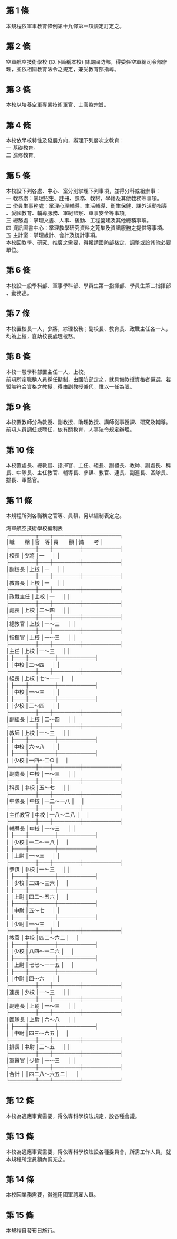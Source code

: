 第 1 條
-------
本規程依軍事教育條例第十九條第一項規定訂定之。

第 2 條
-------
空軍航空技術學校 (以下簡稱本校) 隸屬國防部，得委任空軍總司令部辦  
理，並依相關教育法令之規定，兼受教育部指導。

第 3 條
-------
本校以培養空軍專業技術軍官、士官為宗旨。

第 4 條
-------
本校依學校特性及發展方向，辦理下列層次之教育：  
一  基礎教育。  
二  進修教育。

第 5 條
-------
本校設下列各處、中心、室分別掌理下列事項，並得分科或組辦事：  
一  教務處：掌理招生、註冊、課務、教材、學籍及其他教務等事項。  
二  學員生事務處：掌理心理輔導、生活輔導、衛生保健、課外活動指導  
    、愛國教育、輔導服務、軍紀監察、軍事安全等事項。  
三  總務處：掌理文書、人事、後勤、工程營建及其他總務事項。  
四  資訊圖書中心：掌理教學研究資料之蒐集及資訊服務之提供等事項。  
五  主計室：掌理歲計、會計及統計事項。  
本校因教學、研究、推廣之需要，得報請國防部核定、調整或設其他必要  
單位。

第 6 條
-------
本校設一般學科部、軍事學科部、學員生第一指揮部、學員生第二指揮部  
、勤務連。

第 7 條
-------
本校置校長一人，少將，綜理校務；副校長、教育長、政戰主任各一人，  
均為上校，襄助校長處理校務。

第 8 條
-------
本校一般學科部置主任一人，上校。  
前項所定職稱人員採任期制，由國防部定之，就具備教授資格者遴選，若  
暫無符合資格之教授，得由副教授兼代，惟以一任為限。

第 9 條
-------
本校置教師分為教授、副教授、助理教授、講師從事授課、研究及輔導。  
前項人員調任或聘任，依有關教育、人事法令規定辦理。

第 10 條
--------
本校置處長、總教官、指揮官、主任、組長、副組長、教師、副處長、科  
長、中隊長、主任教官、輔導長、參謀、教官、連長、副連長、區隊長、  
排長、軍醫官。

第 11 條
--------
本規程所列各職稱之官等、員額，另以編制表定之。  
  
海軍航空技術學校編制表  
┌───────┬───┬───────┬──────────┐  
│職　　稱      │官　等│員　　額      │備　　考            │  
├───────┼───┼───────┼──────────┤  
│校長          │少將  │一      　    │                    │  
├───────┼───┼───────┼──────────┤  
│副校長        │上校  │一      　    │                    │  
├───────┼───┼───────┼──────────┤  
│教育長        │上校  │一      　    │                    │  
├───────┼───┼───────┼──────────┤  
│政戰主任      │上校  │一      　    │                    │  
├───────┼───┼───────┼──────────┤  
│處長          │上校  │二～四  　    │                    │  
├───────┼───┼───────┼──────────┤  
│總教官        │上校  │一～三  　    │                    │  
├───────┼───┼───────┼──────────┤  
│指揮官        │上校  │一～三  　    │                    │  
├───────┼───┼───────┼──────────┤  
│主任          │上校  │一～三  　    │                    │  
│              ├───┼───────┼──────────┤  
│              │中校  │二～四  　    │                    │  
├───────┼───┼───────┼──────────┤  
│組長          │上校  │七～一一      │　                  │  
│              ├───┼───────┼──────────┤  
│              │中校  │一～三  　    │                    │  
│              ├───┼───────┼──────────┤  
│              │少校  │二～四  　    │                    │  
├───────┼───┼───────┼──────────┤  
│副組長        │上校  │二～四  　    │                    │  
├───────┼───┼───────┼──────────┤  
│教師          │上校  │一～三  　    │                    │  
│              ├───┼───────┼──────────┤  
│              │中校  │六～八  　    │                    │  
│              ├───┼───────┼──────────┤  
│              │少校  │一四～二○    │　                  │  
├───────┼───┼───────┼──────────┤  
│副處長        │中校  │一～三  　    │                    │  
├───────┼───┼───────┼──────────┤  
│科長          │中校  │五～七  　    │                    │  
├───────┼───┼───────┼──────────┤  
│中隊長        │中校  │一二～一八    │　                  │  
├───────┼───┼───────┼──────────┤  
│主任教官      │中校  │一八～二八    │　                  │  
├───────┼───┼───────┼──────────┤  
│輔導長        │中校  │一～三  　    │                    │  
│              ├───┼───────┼──────────┤  
│              │少校  │一二～一八    │　                  │  
│              ├───┼───────┼──────────┤  
│              │上尉  │一～三  　    │                    │  
├───────┼───┼───────┼──────────┤  
│參謀          │中校  │一～三  　    │                    │  
│              ├───┼───────┼──────────┤  
│              │少校  │二四～三六    │　                  │  
│              ├───┼───────┼──────────┤  
│              │上尉  │四二～五六    │　                  │  
│              ├───┼───────┼──────────┤  
│              │中尉  │五～七  　    │                    │  
│              ├───┼───────┼──────────┤  
│              │少尉  │一～三  　    │                    │  
├───────┼───┼───────┼──────────┤  
│教官          │中校  │四二～六二    │　                  │  
│              ├───┼───────┼──────────┤  
│              │少校  │八四～一二六  │　                  │  
│              ├───┼───────┼──────────┤  
│              │上尉  │七七～一一五  │　                  │  
│              ├───┼───────┼──────────┤  
│              │中尉  │四～六  　    │                    │  
├───────┼───┼───────┼──────────┤  
│連長          │少校  │一～三  　    │                    │  
├───────┼───┼───────┼──────────┤  
│副連長        │上尉  │一～三  　    │                    │  
├───────┼───┼───────┼──────────┤  
│區隊長        │上尉  │六～八  　    │                    │  
│              ├───┼───────┼──────────┤  
│              │中尉  │四三～六五    │　                  │  
├───────┼───┼───────┼──────────┤  
│排長          │中尉  │三～五  　    │                    │  
├───────┼───┼───────┼──────────┤  
│軍醫官        │少尉  │一～三  　    │                    │  
├───────┼───┼───────┼──────────┤  
│合計          │      │四二八～六五二│        　          │  
└───────┴───┴───────┴──────────┘

第 12 條
--------
本校為適應事實需要，得依專科學校法規定，設各種會議。

第 13 條
--------
本校為適應事實需要，得依專科學校法設各種委員會，所需工作人員，就  
本規程所定員額內調充之。

第 14 條
--------
本校因業務需要，得進用國軍聘雇人員。

第 15 條
--------
本規程自發布日施行。

